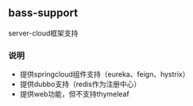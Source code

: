 bass-support
---------------------------
server-cloud框架支持

### 说明

* 提供springcloud组件支持（eureka、feign、hystrix）
* 提供dubbo支持（redis作为注册中心）
* 提供web功能，但不支持thymeleaf






